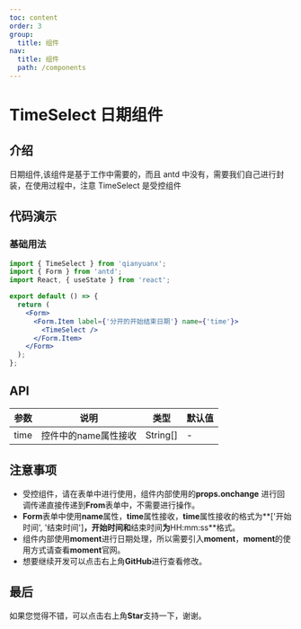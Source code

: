 ```yaml
---
toc: content
order: 3
group:
  title: 组件
nav:
  title: 组件
  path: /components
---
```


# TimeSelect 日期组件

## 介绍

日期组件,该组件是基于工作中需要的，而且 antd 中没有，需要我们自己进行封装，在使用过程中，注意 TimeSelect 是受控组件

## 代码演示

### 基础用法

```jsx
import { TimeSelect } from 'qianyuanx';
import { Form } from 'antd';
import React, { useState } from 'react';

export default () => {
  return (
    <Form>
      <Form.Item label={'分开的开始结束日期'} name={'time'}>
        <TimeSelect />
      </Form.Item>
    </Form>
  );
};
```


## API

| 参数      | 说明                   | 类型        | 默认值 |
| --------- | ---------------------- | ----------- | ------ |
| time      | 控件中的name属性接收 | String[]      | -      |

## 注意事项

- 受控组件，请在表单中进行使用，组件内部使用的**props.onchange** 进行回调传递直接传递到**From**表单中，不需要进行操作。
- **Form**表单中使用**name**属性，**time**属性接收，**time**属性接收的格式为**['开始时间', '结束时间']**，**开始时间**和**结束时间**为**HH:mm:ss**格式。
- 组件内部使用**moment**进行日期处理，所以需要引入**moment**，**moment**的使用方式请查看**moment**官网。
- 想要继续开发可以点击右上角**GitHub**进行查看修改。

## 最后

如果您觉得不错，可以点击右上角**Star**支持一下，谢谢。